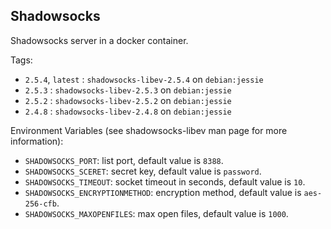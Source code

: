 Shadowsocks
-----------

Shadowsocks server in a docker container.

Tags:

- `2.5.4`, `latest` : `shadowsocks-libev-2.5.4` on `debian:jessie`
- `2.5.3` : `shadowsocks-libev-2.5.3` on `debian:jessie`
- `2.5.2` : `shadowsocks-libev-2.5.2` on `debian:jessie`
- `2.4.8` : `shadowsocks-libev-2.4.8` on `debian:jessie`


Environment Variables (see shadowsocks-libev man page for more information):

- `SHADOWSOCKS_PORT`: list port, default value is `8388`.
- `SHADOWSOCKS_SCERET`: secret key, default value is `password`.
- `SHADOWSOCKS_TIMEOUT`: socket timeout in seconds, default value is `10`.
- `SHADOWSOCKS_ENCRYPTIONMETHOD`: encryption method, default value is `aes-256-cfb`.
- `SHADOWSOCKS_MAXOPENFILES`: max open files, default value is `1000`.
